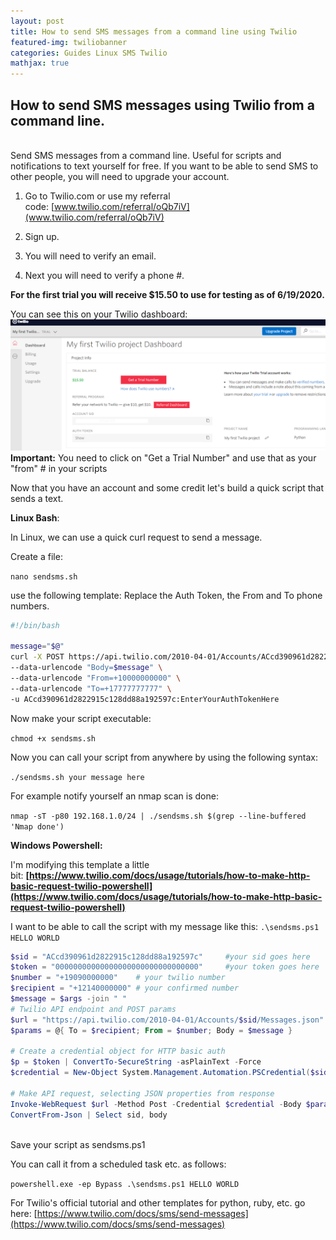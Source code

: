 ```yaml
---
layout: post
title: How to send SMS messages from a command line using Twilio
featured-img: twiliobanner
categories: Guides Linux SMS Twilio
mathjax: true
---
```


## How to send SMS messages using Twilio from a command line.
<br>
Send SMS messages from a command line. Useful for scripts and notifications to text yourself for free. If you want to be able to send SMS to other people, you will need to upgrade your account.
<br>

1. Go to Twilio.com or use my referral code: [www.twilio.com/referral/oQb7iV](www.twilio.com/referral/oQb7iV)

2. Sign up.

3. You will need to verify an email.

4. Next you will need to verify a phone #.

**For the first trial you will receive $15.50 to use for testing as of 6/19/2020.**

You can see this on your Twilio dashboard:
![img_0.png](.media/img_0.png)
**Important:** You need to click on "Get a Trial Number" and use that as your "from" # in your scripts

Now that you have an account and some credit let's build a quick script that sends a text.

**Linux Bash**:

In Linux, we can use a quick curl request to send a message.

Create a file:

`nano sendsms.sh`

use the following template:
Replace the Auth Token, the From and To phone numbers.
<br>
``` bash
#!/bin/bash

message="$@"
curl -X POST https://api.twilio.com/2010-04-01/Accounts/ACcd390961d2822915c128dd88a192597c/Messages.json \
--data-urlencode "Body=$message" \
--data-urlencode "From=+10000000000" \
--data-urlencode "To=+17777777777" \
-u ACcd390961d2822915c128dd88a192597c:EnterYourAuthTokenHere
```

Now make your script executable:

`chmod +x sendsms.sh`

Now you can call your script from anywhere by using the following syntax:

`./sendsms.sh your message here`

For example notify yourself an nmap scan is done:

`nmap -sT -p80 192.168.1.0/24 | ./sendsms.sh $(grep --line-buffered 'Nmap done')`

**Windows Powershell:**

I'm modifying this template a little bit: <b>[https://www.twilio.com/docs/usage/tutorials/how-to-make-http-basic-request-twilio-powershell](https://www.twilio.com/docs/usage/tutorials/how-to-make-http-basic-request-twilio-powershell)</b>

I want to be able to call the script with my message like this: `.\sendsms.ps1 HELLO WORLD`
<br>
``` powershell
$sid = "ACcd390961d2822915c128dd88a192597c"     #your sid goes here
$token = "00000000000000000000000000000000"     #your token goes here
$number = "+19090000000"    # your twilio number
$recipient = "+12140000000" # your confirmed number
$message = $args -join " "
# Twilio API endpoint and POST params
$url = "https://api.twilio.com/2010-04-01/Accounts/$sid/Messages.json"
$params = @{ To = $recipient; From = $number; Body = $message }

# Create a credential object for HTTP basic auth
$p = $token | ConvertTo-SecureString -asPlainText -Force
$credential = New-Object System.Management.Automation.PSCredential($sid, $p)

# Make API request, selecting JSON properties from response
Invoke-WebRequest $url -Method Post -Credential $credential -Body $params -UseBasicParsing |
ConvertFrom-Json | Select sid, body
```
<br>
Save your script as sendsms.ps1

You can call it from a scheduled task etc. as follows:

`powershell.exe -ep Bypass .\sendsms.ps1 HELLO WORLD`

For Twilio's official tutorial and other templates for python, ruby, etc. go here: [https://www.twilio.com/docs/sms/send-messages](https://www.twilio.com/docs/sms/send-messages)

<br>
<br>
